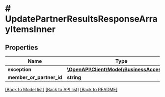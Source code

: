 # # UpdatePartnerResultsResponseArrayItemsInner

## Properties

Name | Type | Description | Notes
------------ | ------------- | ------------- | -------------
**exception** | [**\OpenAPI\Client\Model\BusinessAccessError**](BusinessAccessError.md) |  | [optional]
**member_or_partner_id** | **string** |  | [optional]

[[Back to Model list]](../../README.md#models) [[Back to API list]](../../README.md#endpoints) [[Back to README]](../../README.md)
